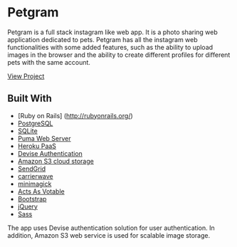 # Petgram

Petgram is a full stack instagram like web app. It is a photo sharing web application dedicated to pets. Petgram has all the instagram web functionalities with some added features, such as the ability to upload images in the browser and the ability to create different profiles for different pets with the same account.

[View Project](https://glacial-basin-59424.herokuapp.com/) 


## Built With

* [Ruby on Rails] (http://rubyonrails.org/)
* [PostgreSQL](https://www.postgresql.org/)
* [SQLite](https://www.sqlite.org/index.html)
* [Puma Web Server](https://github.com/puma/puma)
* [Heroku PaaS](https://www.heroku.com/)
* [Devise Authentication](https://github.com/plataformatec/devise)
* [Amazon S3 cloud storage](https://aws.amazon.com/s3/)
* [SendGrid](https://sendgrid.com/)
* [carrierwave](https://github.com/carrierwaveuploader/carrierwave)
* [minimagick](https://github.com/minimagick/minimagick)
* [Acts As Votable](https://github.com/ryanto/acts_as_votable)
* [Bootstrap](http://getbootstrap.com/docs/3.3/)
* [jQuery](https://jquery.com/)
* [Sass](https://sass-lang.com/)


The app uses Devise authentication solution for user authentication. In addition, Amazon S3 web service is used for scalable image storage. 

